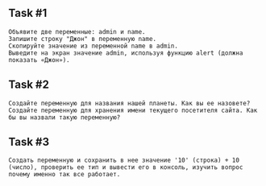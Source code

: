 ## Task #1


    Объявите две переменные: admin и name.
    Запишите строку "Джон" в переменную name.
    Скопируйте значение из переменной name в admin.
    Выведите на экран значение admin, используя функцию alert (должна показать «Джон»).




## Task #2


    Создайте переменную для названия нашей планеты. Как вы ее назовете?
    Создайте переменную для хранения имени текущего посетителя сайта. Как бы вы назвали такую переменную?




## Task #3


    Создать переменную и сохранить в нее значение '10' (строка) + 10 (число), проверить ее тип и вывести его в консоль, изучить вопрос почему именно так все работает.